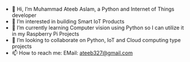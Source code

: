 - 👋 Hi, I’m Muhammad Ateeb Aslam, a Python and Internet of Things developer
- 👀 I’m interested in building Smart IoT Products 
- 🌱 I’m currently learning Computer vision using Python so I can utilize it in my Raspberry Pi Projects
- 💞️ I’m looking to collaborate on Python, IoT and Cloud computing type projects
- 📫 How to reach me: EMail: ateeb327@gmail.com

<!---
ateeb327/ateeb327 is a ✨ special ✨ repository because its `README.md` (this file) appears on your GitHub profile.
You can click the Preview link to take a look at your changes.
--->

